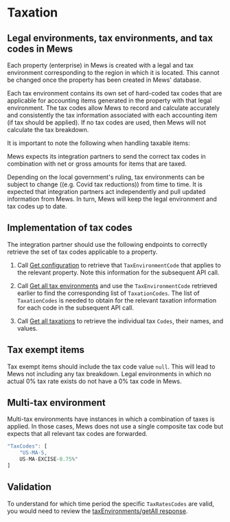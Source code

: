# Taxation

## Legal environments, tax environments, and tax codes in Mews


Each property (enterprise) in Mews is created with a legal and tax environment corresponding to the region in which it is located. This cannot be changed once the property has been created in Mews' database. 

Each tax environment contains its own set of hard-coded tax codes that are applicable for accounting items generated in the property with that legal environment. The tax codes allow Mews to record and calculate accurately and consistently the tax information associated with each accounting item (if tax should be applied). If no tax codes are used, then Mews will not calculate the tax breakdown. 

It is important to note the following when handling taxable items:

Mews expects its integration partners to send the correct tax codes in combination with net or gross amounts for items that are taxed.

Depending on the local government's ruling, tax environments can be subject to change ((e.g. Covid tax reductions)) from time to time. It is expected that integration partners act independently and pull updated information from Mews. In turn, Mews will keep the legal environment and tax codes up to date. 

## Implementation of tax codes 

The integration partner should use the following endpoints to correctly retrieve the set of tax codes applicable to a property.  

1. Call [Get configuration](../operations/configuration.md#get-configuration) to retrieve that `TaxEnvironmentCode` that applies to the relevant property. Note this information for the subsequent API call.

2. Call [Get all tax environments](../operations/configuration.md#get-all-tax-environments) and use the `TaxEnvironmentCode` retrieved earlier to find the corresponding list of `TaxationCodes`. The list of `TaxationCodes` is needed to obtain for the relevant taxation information for each code in the subsequent API call. 

3. Call [Get all taxations](../operations/configuration.md#get-all-taxations) to retrieve the individual tax `Codes`, their names, and values. 



## Tax exempt items

Tax exempt items should include the tax code value `null`. This will lead to Mews not including any tax breakdown. Legal environments in which no actual 0% tax rate exists do not have a 0% tax code in Mews.  

## Multi-tax environment

Multi-tax environments have instances in which a combination of taxes is applied. In those cases, Mews does not use a single composite tax code but expects that all relevant tax codes are forwarded.  

```javascript
"TaxCodes": [ 
    "US-MA-S, 
    US-MA-EXCISE-0.75%" 
]
```

## Validation

To understand for which time period the specific `TaxRatesCodes` are valid, you would need to review the [taxEnvironments/getAll response](../operations/configuration#response-3). 
